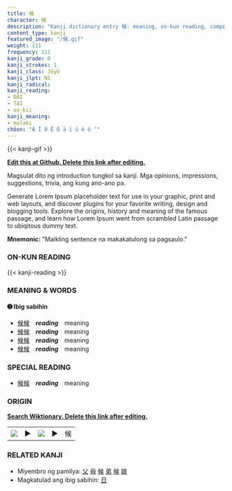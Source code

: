 ```yaml
---
title: 候
character: 候
description: "Kanji dictionary entry 候: meaning, on-kun reading, compounds, origin, related kanji"
content_type: kanji
featured_image: "/候.gif"
weight: 111
frequency: 111
kanji_grade: 0
kanji_strokes: 1
kanji_class: Jōyō
kanji_jlpt: N1
kanji_radical: 
kanji_reading: 
- DAI
- TAI
- oo-kii
kanji_meaning:
- malaki
chōon: "Ā Ī Ū Ē Ō ā ī ū ē ō ’"
---
```

[//]: # (Don't edit the line below. Kanji animated GIF code is automatically generated.)
{{< kanji-gif >}}

[//]: # (Edit below this line.)

**[Edit this at Github. Delete this link after editing.](https://github.com/tim0g/tim/tree/main/content/kanji/候/index.md)**

Magsulat dito ng introduction tungkol sa kanji. Mga opinions, impressions, suggestions, trivia, ang kung ano-ano pa.

Generate Lorem Ipsum placeholder text for use in your graphic, print and web layouts, and discover plugins for your favorite writing, design and blogging tools. Explore the origins, history and meaning of the famous passage, and learn how Lorem Ipsum went from scrambled Latin passage to ubiqitous dummy text.
 
**Mnemonic:** "Maikling sentence na makakatulong sa pagsaulo."

### ON-KUN READING

[//]: # (Don't edit the line below. ON-KUN READING code is automatically generated.)
{{< kanji-reading >}}

### MEANING & WORDS

#### ➊ **Ibig sabihin**
  - [候](../候)[候](../候)　***reading***　meaning
  - [候](../候)[候](../候)　***reading***　meaning
  - [候](../候)[候](../候)　***reading***　meaning
  - [候](../候)[候](../候)　***reading***　meaning

### SPECIAL READING
  - [候](../候)[候](../候)　***reading***　meaning

### ORIGIN

**[Search Wiktionary. Delete this link after editing.](https://wiktionary.org/wiki/候)**
<table class="kanji-table"><tr><td>
<img src="60px-候-bronze.svg.png">
</td><td>▶</td><td>
<img src="60px-候-oracle.svg.png">
</td><td>▶</td>
<td class="kanji-origin">候</td>
</tr></table>

### RELATED KANJI
- Miyembro ng pamilya: [父](../父) [母](../母) [候](../候) [弟](../弟) [候](../候) [娘](../娘)
- Magkatulad ang ibig sabihin: [日](../日)
